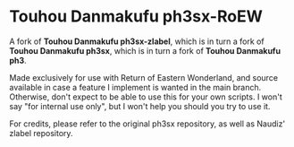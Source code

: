 # Touhou Danmakufu ph3sx-RoEW

A fork of **Touhou Danmakufu ph3sx-zlabel**, which is in turn a fork of **Touhou Danmakufu ph3sx**, which is in turn a fork of **Touhou Danmakufu ph3**.

Made exclusively for use with Return of Eastern Wonderland, and source available in case a feature I implement is wanted in the main branch.
Otherwise, don't expect to be able to use this for your own scripts.  I won't say "for internal use only", but I won't help you should you try to use it.

For credits, please refer to the original ph3sx repository, as well as Naudiz' zlabel repository.
